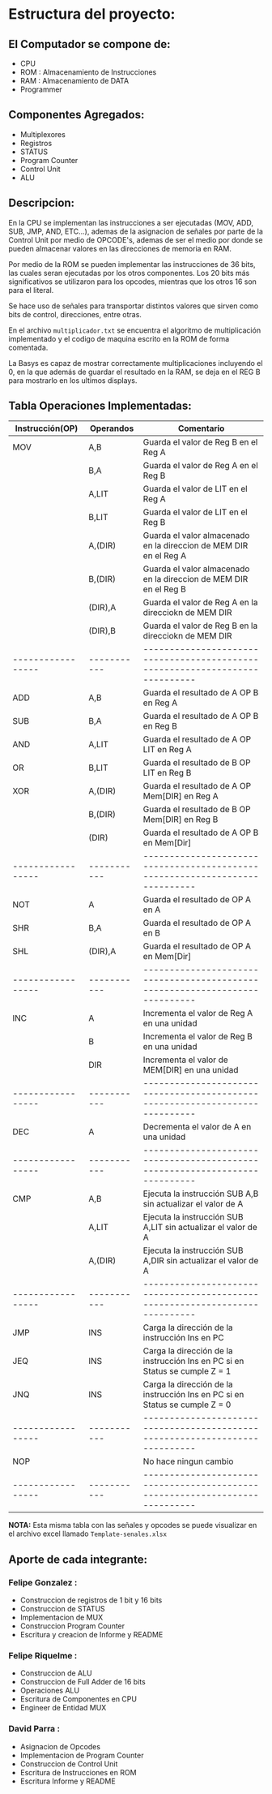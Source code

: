 # Estructura del proyecto:

## El Computador se compone de:
- CPU
- ROM : Almacenamiento de Instrucciones
- RAM : Almacenamiento de DATA
- Programmer

## Componentes Agregados:
- Multiplexores
- Registros
- STATUS
- Program Counter
- Control Unit
- ALU

## Descripcion:
En la CPU se implementan las instrucciones a ser ejecutadas (MOV, ADD, SUB, JMP, AND, ETC...), ademas de la asignacion de señales por parte de la Control Unit por medio de OPCODE's, ademas de ser el medio por donde se pueden almacenar valores en las direcciones de memoria en RAM.

Por medio de la ROM se pueden implementar las instrucciones de 36 bits, las cuales seran ejecutadas por los otros componentes. Los 20 bits más significativos se utilizaron para los opcodes, mientras que los otros 16 son para el literal.

Se hace uso de señales para transportar distintos valores que sirven como bits de control, direcciones, entre otras.

En el archivo ```multiplicador.txt``` se encuentra el algoritmo de multiplicación implementado y el codigo de maquina escrito en la ROM de forma comentada.

La Basys es capaz de mostrar correctamente multiplicaciones incluyendo el 0, en la que además de guardar el resultado en la RAM, se deja en el REG B para mostrarlo en los ultimos displays.

## Tabla Operaciones Implementadas:

| Instrucción(OP) | Operandos | Comentario                                                                 |
|-----------------|-----------|----------------------------------------------------------------------------|
| MOV             | A,B       | Guarda el valor de Reg B en el Reg A                                       |
|                 | B,A       | Guarda el valor de Reg A en el Reg B                                       |
|                 | A,LIT     | Guarda el valor de LIT en el Reg A                                         |
|                 | B,LIT     | Guarda el valor de LIT en el Reg B                                         |
|                 | A,(DIR)   | Guarda el valor almacenado en la direccion de MEM DIR en el Reg A          |
|                 | B,(DIR)   | Guarda el valor almacenado en la direccion de MEM DIR en el Reg B          |
|                 | (DIR),A   | Guarda el valor de Reg A en la direcciokn de MEM DIR                       |
|                 | (DIR),B   | Guarda el valor de Reg B en la direcciokn de MEM DIR                       |
|-----------------|-----------|----------------------------------------------------------------------------|
| ADD             | A,B       | Guarda el resultado de A OP B en Reg A                                     |
| SUB             | B,A       | Guarda el resultado de A OP B en Reg B                                     |
| AND             | A,LIT     | Guarda el resultado de A OP LIT en Reg A                                   |
| OR              | B,LIT     | Guarda el resultado de B OP LIT en Reg B                                   |
| XOR             | A,(DIR)   | Guarda el resultado de A OP Mem[DIR] en Reg A                              |
|                 | B,(DIR)   | Guarda el resultado de B OP Mem[DIR] en Reg B                              |
|                 | (DIR)     | Guarda el resultado de A OP B en Mem[Dir]                                  |
|-----------------|-----------|----------------------------------------------------------------------------|
| NOT             | A         | Guarda el resultado de OP A en A                                           |
| SHR             | B,A       | Guarda el resultado de OP A en B                                           |
| SHL             | (DIR),A   | Guarda el resultado de OP A en Mem[Dir]                                    |
|-----------------|-----------|----------------------------------------------------------------------------|
| INC             | A         | Incrementa el valor de Reg A en una unidad                                 |
|                 | B         | Incrementa el valor de Reg B en una unidad                                 |
|                 | DIR       | Incrementa el valor de MEM[DIR] en una unidad                              |
|-----------------|-----------|----------------------------------------------------------------------------|
| DEC             | A         | Decrementa el valor de A en una unidad                                     |
|-----------------|-----------|----------------------------------------------------------------------------|
| CMP             | A,B       | Ejecuta la instrucción SUB A,B sin actualizar el valor de A                |
|                 | A,LIT     | Ejecuta la instrucción SUB A,LIT sin actualizar el valor de A              |
|                 | A,(DIR)   | Ejecuta la instrucción SUB A,DIR sin actualizar el valor de A              |
|-----------------|-----------|----------------------------------------------------------------------------|
| JMP             | INS       | Carga la dirección de la instrucción Ins en PC                             |
| JEQ             | INS       | Carga la dirección de la instrucción Ins en PC si en Status se cumple Z = 1|
| JNQ             | INS       | Carga la dirección de la instrucción Ins en PC si en Status se cumple Z = 0|
|-----------------|-----------|----------------------------------------------------------------------------|
| NOP             |           | No hace ningun cambio                                                      |
|-----------------|-----------|----------------------------------------------------------------------------|

 **NOTA:** Esta misma tabla con las señales y opcodes se puede visualizar en el archivo excel llamado ```Template-senales.xlsx```
## Aporte de cada integrante:

### Felipe Gonzalez :
- Construccion de registros de 1 bit y 16 bits
- Construccion de STATUS
- Implementacion de MUX
- Construccion Program Counter
- Escritura y creacion de Informe y README
### Felipe Riquelme :
- Construccion de ALU
- Construccion de Full Adder de 16 bits
- Operaciones ALU
- Escritura de Componentes en CPU
- Engineer de Entidad MUX
### David Parra :
- Asignacion de Opcodes
- Implementacion de Program Counter
- Construccion de Control Unit
- Escritura de Instrucciones en ROM
- Escritura Informe y README
